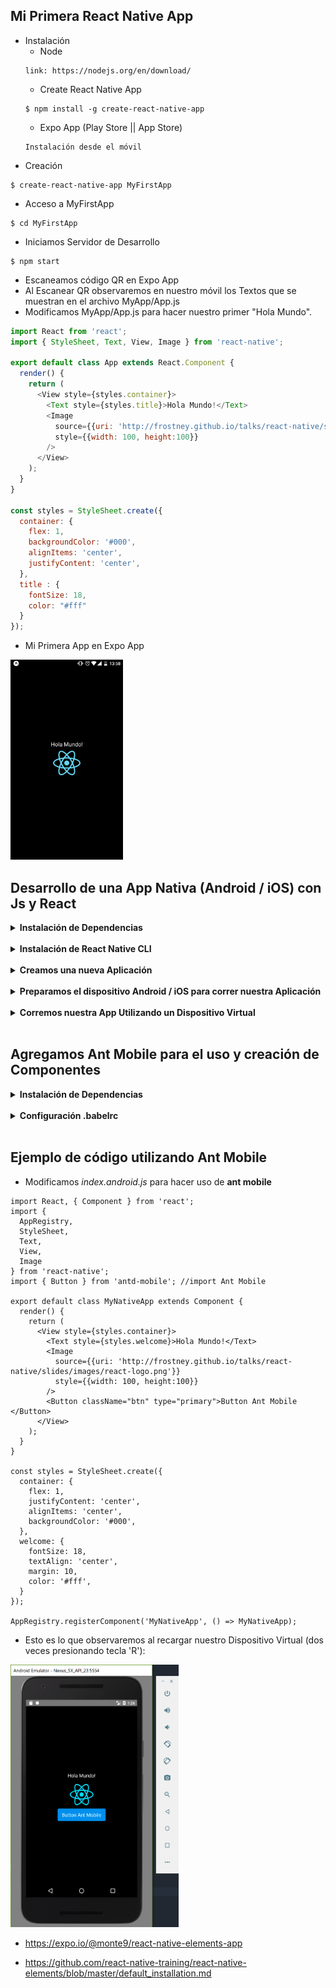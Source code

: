 ## Mi Primera React Native App
  * Instalación
    * Node
    ```
    link: https://nodejs.org/en/download/
    ```
    * Create React Native App
    ```
    $ npm install -g create-react-native-app
    ```
    * Expo App (Play Store || App Store)
    ```
    Instalación desde el móvil
    ```
  * Creación
  ```
  $ create-react-native-app MyFirstApp
  ```
  * Acceso a MyFirstApp
  ```
  $ cd MyFirstApp
  ```
  * Iniciamos Servidor de Desarrollo
  ```
  $ npm start
  ```
  * Escaneamos código QR en Expo App
  * Al Escanear QR observaremos en nuestro móvil los Textos que se muestran en el archivo MyApp/App.js
  * Modificamos MyApp/App.js para hacer nuestro primer "Hola Mundo".
  ```App.js
  import React from 'react';
  import { StyleSheet, Text, View, Image } from 'react-native';

  export default class App extends React.Component {
    render() {
      return (
        <View style={styles.container}>
          <Text style={styles.title}>Hola Mundo!</Text>
          <Image
            source={{uri: 'http://frostney.github.io/talks/react-native/slides/images/react-logo.png'}}
            style={{width: 100, height:100}}
          />
        </View>
      );
    }
  }

  const styles = StyleSheet.create({
    container: {
      flex: 1,
      backgroundColor: '#000',
      alignItems: 'center',
      justifyContent: 'center',
    },
    title : {
      fontSize: 18,
      color: "#fff"
    }
  });
  ```
  * Mi Primera App en Expo App
  <img height="320" src="https://github.com/jimacsx/React-Native/blob/master/MyFirstApp/public/img/MyFirstApp.jpeg"/>
  <br>

## Desarrollo de una App Nativa (Android / iOS) con Js y React
<details>
  <summary><b>Instalación de Dependencias</b></summary>
  <br>
  <ul>
    <li>Accedemos al apartado "Buildin projects with Native Code" dentro de la documentación de React Native (https://facebook.github.io/react-native/docs/getting-started.html#content).</li>
    <li>Dentro del enlace encontraremos la configuración requerida para cada SO.
      <ul>
        <li>macOS   -> iOS</li>
        <li>macOS   -> Android</li>
        <li>linux   -> Android</li>
        <li>windows -> Android</li>
      </ul>
    </li>
  </ul>
</details>
<br>
<details>
  <summary><b>Instalación de React Native CLI</b></summary>
  <br>
  <ul>
    <li>$ npm install -g react-native-cli</li>
    <li>Debemos exportar react-native a nuestras variables de entorno o path (mac/linux) para no tener problemas al correr el comando.</li>
    <li>Para exportar react-native a $PATH en linux/unix hacemos:
      <ul>
        <li>Agregamos en /etc/enviroment la ruta en donde se instaló react-native, algo como: PATH=$PATH:reactNativePath</li>
        <li>O editamos ~/.bashrc agregando una linea parecida a: export PATH=$PATH:reactNativePath</li>
      </ul>
    </li>
    <li>Para exportar react-native a $PATH en macOS hacemos:
      <ul>
        <li>Agregamos en /etc/paths la ruta en donde se instaló react-native</li>
        <li>O editamos cualquiera de los siguientes archivos:
          <ul>
            <li>/etc/profile</li>
            <li>~/.bash_profile</li>
            <li>~/.bash_login   (if .bash_profile does not exist)</li>
            <li>~/.profile      (if .bash_login does not exist)</li>
            <li>agregando una linea parecida a: export PATH=$PATH:reactNativePath</li>
          </ul>  
        </li>
      </ul>
    </li>
  </ul>
</details>
<br>
<details>
  <summary><b>Creamos una nueva Aplicación</b></summary>
  <br>
  <ul>
    <li>$ react-native init MyNativeApp</li>
    <li>$ cd MyNativeApp</li>
  </ul>
</details>
<br>
<details>
  <summary><b>Preparamos el dispositivo Android / iOS para correr nuestra Aplicación</b></summary>
  <br>
  <ul>
    <li>Hay dos maneras de correr nuestra App:
      <ul>
        <li>Utilizando un dispositivo virtual.</li>
        <li>Utilizando un dispositivo físico.</li>
      </ul>
    </li>
    <li>Para lo anterior checamos documentacion (https://facebook.github.io/react-native/docs/getting-started.html) en el apartado "Preparing the Android device".</li>
  </ul>
</details>
<br>
<details>
  <summary><b>Corremos nuestra App Utilizando un Dispositivo Virtual</b></summary>
  <br>
  <ul>
    <li>En esta ocasión sólo trabajaremos en Android. Así que las siguientes instrucciones estaran basadas para Android con Android Studio.</li>
    <li>Editamos el archivo 'index.android.js' para obtener nuestro primer 'Hola Mundo!'</li>
    <li>Antes de correr la aplicación debemos tener encendido nuestro Dispositivo Virtual con Android Studio.
    <li>Para correr la App utilizamos los siguientes comandos:
      <ul>
        <li>Para iOS
          <ul>
            <li>$ react-native run-ios</li>
          </ul>
        </li>
        <li>Para Android
          <ul>
            <li>$ react-native run-android</li>
          </ul>
        </li>
      </ul>
    </li>
    <li>Al correr al app en Android obtendremos lo siguiente:
      <br>
      <br>
      <img height="420" src="https://github.com/jimacsx/React-Native/blob/2820415e455ddbe34098b63b38049ca201a2a8b5/MyNativeApp/images/hola_mundo_android.png"/>
    </li>
  </ul>
</details>
<br>

## Agregamos Ant Mobile para el uso y creación de Componentes
<details>
  <summary><b>Instalación de Dependencias</b></summary>
  <br>
  <ul>
    <li>Nota: todos los comandos se deben correr dentro de la carpeta MyNativeApp, esta para que las dependencias a instalar sean agregadas al archivo package.json</li>
    <li> $ npm install antd-mobile --save </li>
    <li> $ npm install babel-plugin-import --save-dev </li>
  </ul>
</details>
<br>
<details>
  <summary><b>Configuración .babelrc</b></summary>
  <br>
  <ul>
    <li>Esta configuración es para evitar conflictos al querer hacer uso de <b><a href='https://mobile.ant.design'>Ant Mobile</a></b></li>
    <li>Agregamos esta linea en .babelrc :
      <ul>
        <li>{"plugins": [["import", { "libraryName": "antd-mobile" }]]}</li>
      </ul>
    </li>
    <li>En la <a href='https://mobile.ant.design/docs/react/introduce'>documentación</a> de Ant Mobile, sección <b>Componentes</b> podemos echar un vistazo de cómo se hace uso de estos.</li>
  </ul>
</details>
<br>

## Ejemplo de código utilizando Ant Mobile
* Modificamos <i>index.android.js</i> para hacer uso de <b>ant mobile</b>
```
import React, { Component } from 'react';
import {
  AppRegistry,
  StyleSheet,
  Text,
  View,
  Image
} from 'react-native';
import { Button } from 'antd-mobile'; //import Ant Mobile

export default class MyNativeApp extends Component {
  render() {
    return (
      <View style={styles.container}>
        <Text style={styles.welcome}>Hola Mundo!</Text>
        <Image
          source={{uri: 'http://frostney.github.io/talks/react-native/slides/images/react-logo.png'}}
          style={{width: 100, height:100}}
        />
        <Button className="btn" type="primary">Button Ant Mobile </Button>
      </View>
    );
  }
}

const styles = StyleSheet.create({
  container: {
    flex: 1,
    justifyContent: 'center',
    alignItems: 'center',
    backgroundColor: '#000',
  },
  welcome: {
    fontSize: 18,
    textAlign: 'center',
    margin: 10,
    color: '#fff',
  }
});

AppRegistry.registerComponent('MyNativeApp', () => MyNativeApp);
```

* Esto es lo que observaremos al recargar nuestro Dispositivo Virtual (dos veces presionando tecla 'R'):
<img height="420" src="https://github.com/jimacsx/React-Native/blob/master/MyNativeApp/images/button_ant_mobile.png"/>


* https://expo.io/@monte9/react-native-elements-app

* https://github.com/react-native-training/react-native-elements/blob/master/default_installation.md
